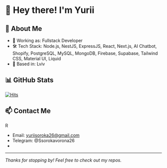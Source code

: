 
# 👋 Hey there! I'm Yurii

## 🧠 About Me

- 💼 Working as: Fullstack Developer
- 🛠️ Tech Stack: Node.js, NestJS, ExpressJS, React, Next.js, AI Chatbot, Shopify, PostgreSQL, MySQL, MongoDB, Firebase, Supabase, Tailwind CSS, Material UI, Liquid
- 📍 Based in: Lviv

## 📊 GitHub Stats

[![Hits](https://hits.seeyoufarm.com/api/count/incr/badge.svg?url=https://github.com/YuriiSoroka26/YuriiSoroka26&count_bg=%237B61FF&title_bg=%23000000&icon=github.svg&icon_color=%23FFFFFF&title=views&edge_flat=false)](https://hits.seeyoufarm.com)

## 📫 Contact Me
R
- Email: yuriisoroka26@gmail.com
- Telegram: @Ssorokavorona26
- 
---
_Thanks for stopping by! Feel free to check out my repos._
